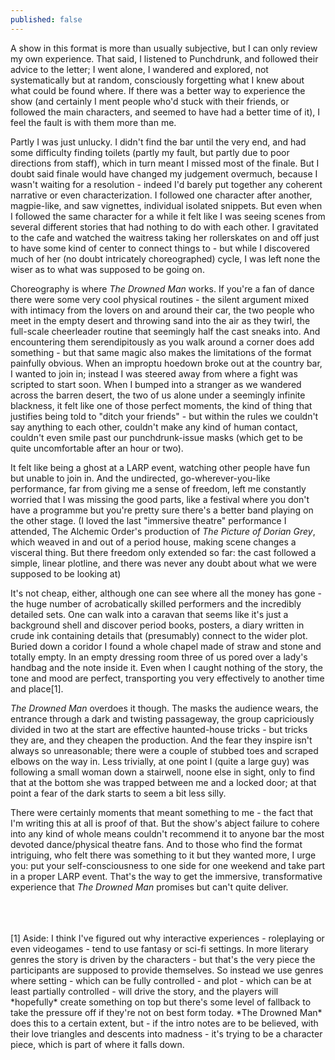 ```yaml
---
published: false
---
```


A show in this format is more than usually subjective, but I can only review my own experience. That said, I listened to Punchdrunk, and followed their advice to the letter; I went alone, I wandered and explored, not systematically but at random, consciously forgetting what I knew about what could be found where. If there was a better way to experience the show (and certainly I ment people who'd stuck with their friends, or followed the main characters, and seemed to have had a better time of it), I feel the fault is with them more than me.

Partly I was just unlucky. I didn't find the bar until the very end, and had some difficulty finding toilets (partly my fault, but partly due to poor directions from staff), which in turn meant I missed most of the finale. But I doubt said finale would have changed my judgement overmuch, because I wasn't waiting for a resolution - indeed I'd barely put together any coherent narrative or even characterization. I followed one character after another, magpie-like, and saw vignettes, individual isolated snippets. But even when I followed the same character for a while it felt like I was seeing scenes from several different stories that had nothing to do with each other. I gravitated to the cafe and watched the waitress taking her rollerskates on and off just to have some kind of center to connect things to - but while I discovered much of her (no doubt intricately choreographed) cycle, I was left none the wiser as to what was supposed to be going on.

Choreography is where *The Drowned Man* works. If you're a fan of dance there were some very cool physical routines - the silent argument mixed with intimacy from the lovers on and around their car, the two people who meet in the empty desert and throwing sand into the air as they twirl, the full-scale cheerleader routine that seemingly half the cast sneaks into. And encountering them serendipitously as you walk around a corner does add something - but that same magic also makes the limitations of the format painfully obvious. When an improptu hoedown broke out at the country bar, I wanted to join in; instead I was steered away from where a fight was scripted to start soon. When I bumped into a stranger as we wandered across the barren desert, the two of us alone under a seemingly infinite blackness, it felt like one of those perfect moments, the kind of thing that justifies being told to "ditch your friends" - but within the rules we couldn't say anything to each other, couldn't make any kind of human contact, couldn't even smile past our punchdrunk-issue masks (which get to be quite uncomfortable after an hour or two).

It felt like being a ghost at a LARP event, watching other people have fun but unable to join in. And the undirected, go-wherever-you-like performance, far from giving me a sense of freedom, left me constantly worried that I was missing the good parts, like a festival where you don't have a programme but you're pretty sure there's a better band playing on the other stage. (I loved the last "immersive theatre" performance I attended, The Alchemic Order's production of *The Picture of Dorian Grey*, which weaved in and out of a period house, making scene changes a visceral thing. But there freedom only extended so far: the cast followed a simple, linear plotline, and there was never any doubt about what we were supposed to be looking at)

It's not cheap, either, although one can see where all the money has gone - the huge number of acrobatically skilled performers and the incredibly detailed sets. One can walk into a caravan that seems like it's just a background shell and discover period books, posters, a diary written in crude ink containing details that (presumably) connect to the wider plot. Buried down a coridor I found a whole chapel made of straw and stone and totally empty. In an empty dressing room three of us pored over a lady's handbag and the note inside it. Even when I caught nothing of the story, the tone and mood are perfect, transporting you very effectively to another time and place[1].

*The Drowned Man* overdoes it though. The masks the audience wears, the entrance through a dark and twisting passageway, the group capriciously divided in two at the start are effective haunted-house tricks - but tricks they are, and they cheapen the production. And the fear they inspire isn't always so unreasonable; there were a couple of stubbed toes and scraped elbows on the way in. Less trivially, at one point I (quite a large guy) was following a small woman down a stairwell, noone else in sight, only to find that at the bottom she was trapped between me and a locked door; at that point a fear of the dark starts to seem a bit less silly.

There were certainly moments that meant something to me - the fact that I'm writing this at all is proof of that. But the show's abject failure to cohere into any kind of whole means couldn't recommend it to anyone bar the most devoted dance/physical theatre fans. And to those who find the format intriguing, who felt there was something to it but they wanted more, I urge you: put your self-consciousness to one side for one weekend and take part in a proper LARP event. That's the way to get the immersive, transformative experience that *The Drowned Man* promises but can't quite deliver.

<br />
<br />
<br />
[1] Aside: I think I've figured out why interactive experiences - roleplaying or even videogames - tend to use fantasy or sci-fi settings. In more literary genres the story is driven by the characters - but that's the very piece the participants are supposed to provide themselves. So instead we use genres where setting - which can be fully controlled - and plot - which can be at least partially controlled - will drive the story, and the players will *hopefully* create something on top but there's some level of fallback to take the pressure off if they're not on best form today.  
*The Drowned Man* does this to a certain extent, but - if the intro notes are to be believed, with their love triangles and descents into madness - it's trying to be a character piece, which is part of where it falls down.
